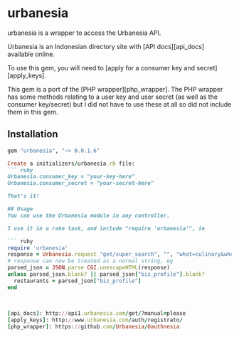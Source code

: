 # urbanesia

urbanesia is a wrapper to access the Urbanesia API.

Urbanesia is an Indonesian directory site with [API docs][api_docs] available online. 

To use this gem, you will need to [apply for a consumer key and secret][apply_keys]. 

This gem is a port of the [PHP wrapper][php_wrapper]. The PHP wrapper has some methods relating to a user key and user secret (as well as the consumer key/secret) but I did not have to use these at all so did not include them in this gem.

## Installation
``` ruby
gem "urbanesia", "~> 0.0.1.6"

Create a initializers/urbanesia.rb file:
``` ruby
Urbanesia.consumer_key = "your-key-here"
Urbanesia.consumer_secret = "your-secret-here"

That's it!

## Usage
You can use the Urbanesia module in any controller.

I use it in a rake task, and include "require 'urbanesia'", ie

``` ruby
require 'urbanesia'
response = Urbanesia.request "get/super_search", "", "what=culinary&where=jakarta"
# response can now be treated as a normal string, eg
parsed_json = JSON.parse CGI.unescapeHTML(response)
unless parsed_json.blank? || parsed_json["biz_profile"].blank?
  restaurants = parsed_json["biz_profile"]
end
 
  

[api_docs]: http://api1.urbanesia.com/get/?manual=please
[apply_keys]: http://www.urbanesia.com/auth/registrato/
[php_wrapper]: https://github.com/Urbanesia/Oauthnesia
